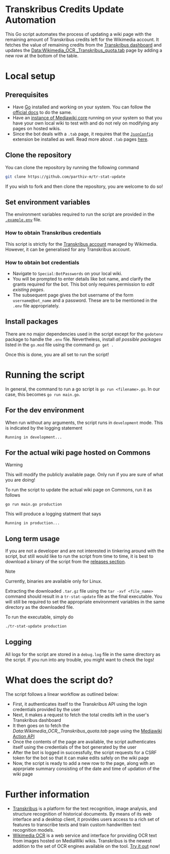 # Transkribus Credits Update Automation

This Go script automates the process of updating a wiki page with the remaining amount of Transkribus credits left for the Wikimedia account. It fetches the value of remaining credits from the [Transkribus dashboard](https://app.transkribus.eu) and updates the [Data:Wikimedia_OCR,_Transkribus_quota.tab](https://commons.wikimedia.org/wiki/Data:Wikimedia_OCR,_Transkribus_quota.tab) page by adding a new row at the bottom of the table.

# Local setup
## Prerequisites
- Have [Go](https://go.dev) installed and working on your system. You can follow the [official docs](https://go.dev/doc/install) to do the same.
- Have an [instance of Mediawiki core](https://www.mediawiki.org/wiki/Manual:Installing_MediaWiki) running on your system so that you have your own local wiki to test with and do not rely on modifying any pages on hosted wikis.
- Since the bot deals with a `.tab` page, it requires that the [`JsonConfig`](https://www.mediawiki.org/wiki/Extension:JsonConfig) extension be installed as well. Read more about `.tab` pages [here](https://www.mediawiki.org/wiki/Help:Tabular_Data).
## Clone the repository
You can clone the repository by running the following command
```bash
git clone https://github.com/parthiv-m/tr-stat-update
```
If you wish to fork and then clone the repository, you are welcome to do so!
## Set environment variables
The environment variables required to run the script are provided in the [`.example.env`](.example.env) file.
### How to obtain Transkribus credentials
This script is strictly for the [Transkribus account](https://transkribus.eu/) managed by Wikimedia. However, it can be generalised for any Transkribus account. 
### How to obtain bot credentials
- Navigate to `Special:BotPasswords` on your local wiki.
- You will be prompted to enter details like bot name, and clarify the grants required for the bot. This bot only requires permission to _edit existing pages_.
- The subsequent page gives the bot username of the form `username@bot_name` and a password. These are to be mentioned in the `.env` file appropriately.

## Install packages
There are no major dependencies used in the script except for the `godotenv` package to handle the `.env` file. Nevertheless, install _all possible packages_ listed in the `go.mod` file using the command `go get .`

Once this is done, you are all set to run the script!

# Running the script
In general, the command to run a go script is `go run <filename>.go`. In our case, this becomes `go run main.go`.
## For the dev environment
When run without any arguments, the script runs in `development` mode. This is indicated by the logging statement
```console
Running in development...
```
## For the actual wiki page hosted on Commons
> [!WARNING]
> This will modify the publicly available page. Only run if you are sure of what you are doing!

To run the script to update the actual wiki page on Commons, run it as follows
```
go run main.go production
```
This will produce a logging statment that says
```console
Running in production...
```
## Long term usage
If you are not a developer and are not interested in tinkering around with the script, but still would like to run the script from time to time, it is best to download a binary of the script from the [releases section](https://github.com/Parthiv-M/tr-stat-update/releases). 

> [!NOTE]
> Currently, binaries are available only for Linux.

Extracting the downloaded `.tar.gz` file using the `tar -xvf <file_name>` command should result in a `tr-stat-update` file as the final executable. You will still be required to set the appropriate environment variables in the same directory as the downloaded file.

To run the executable, simply do
```bash
./tr-stat-update production
```

## Logging
All logs for the script are stored in a `debug.log` file in the same directory as the script. If you run into any trouble, you might want to check the logs!

# What does the script do?
The script follows a linear workflow as outlined below:
- First, it authenticates itself to the Transkribus API using the login credentials provided by the user
- Next, it makes a request to fetch the total credits left in the user's Transkribus dashboard
- It then goes on to fetch the *Data:Wikimedia_OCR,_Transkribus_quota.tab* page using the [Mediawiki Action API](https://www.mediawiki.org/wiki/API:Main_page)
- Once the contents of the page are available, the script authenticates itself using the credentials of the bot generated by the user
- After the bot is logged in successfully, the script requests for a CSRF token for the bot so that it can make edits safely on the wiki page
- Now, the script is ready to add a new row to the page, along with an apprpriate summary consisting of the date and time of updation of the wiki page

# Further information
- [Transkribus](https://readcoop.eu/transkribus/) is a platform for the text recognition, image analysis, and structure recognition of historical documents. By means of its web interface and a desktop client, it provides users access to a rich set of features to transcribe texts and train custom handwritten text recognition models.
- [Wikimedia OCR](https://github.com/wikimedia/wikimedia-ocr) is a web service and interface for providing OCR text from images hosted on MediaWiki wikis. Transkribus is the newest addition to the set of OCR engines available on the tool. [Try it out](https://ocr.wmcloud.org/) now!


